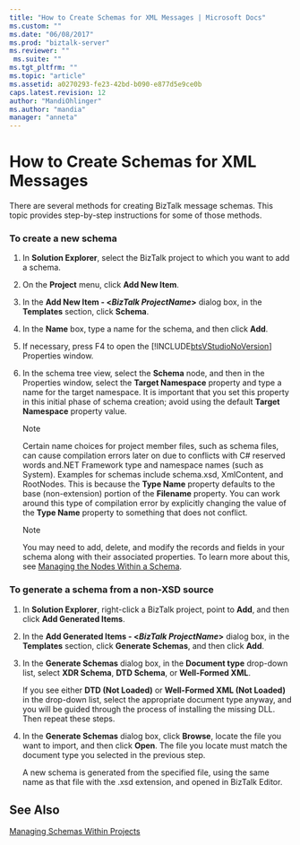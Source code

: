 ```yaml
---
title: "How to Create Schemas for XML Messages | Microsoft Docs"
ms.custom: ""
ms.date: "06/08/2017"
ms.prod: "biztalk-server"
ms.reviewer: ""
 ms.suite: ""
ms.tgt_pltfrm: ""
ms.topic: "article"
ms.assetid: a0270293-fe23-42bd-b090-e877d5e9ce0b
caps.latest.revision: 12
author: "MandiOhlinger"
ms.author: "mandia"
manager: "anneta"
---
```

# How to Create Schemas for XML Messages
There are several methods for creating BizTalk message schemas. This topic provides step-by-step instructions for some of those methods.  
  
### To create a new schema  
  
1.  In **Solution Explorer**, select the BizTalk project to which you want to add a schema.  
  
2.  On the **Project** menu, click **Add New Item**.  
  
3.  In the **Add New Item - \<*BizTalk ProjectName*>** dialog box, in the **Templates** section, click **Schema**.  
  
4.  In the **Name** box, type a name for the schema, and then click **Add**.  
  
5.  If necessary, press F4 to open the [!INCLUDE[btsVStudioNoVersion](../includes/btsvstudionoversion-md.md)] Properties window.  
  
6.  In the schema tree view, select the **Schema** node, and then in the Properties window, select the **Target Namespace** property and type a name for the target namespace. It is important that you set this property in this initial phase of schema creation; avoid using the default **Target Namespace** property value.  
  
    > [!NOTE]
    >  Certain name choices for project member files, such as schema files, can cause compilation errors later on due to conflicts with C# reserved words and.NET Framework type and namespace names (such as System). Examples for schemas include schema.xsd, XmlContent, and RootNodes. This is because the **Type Name** property defaults to the base (non-extension) portion of the  **Filename** property. You can work around this type of compilation error by explicitly changing the value of the **Type Name** property to something that does not conflict.  
  
    > [!NOTE]
    >  You may need to add, delete, and modify the records and fields in your schema along with their associated properties. To learn more about this, see [Managing the Nodes Within a Schema](../core/managing-the-nodes-within-a-schema.md).  
  
### To generate a schema from a non-XSD source  
  
1.  In **Solution Explorer**, right-click a BizTalk project, point to **Add**, and then click **Add Generated Items**.  
  
2.  In the **Add Generated Items - \<*BizTalk ProjectName*>** dialog box, in the **Templates** section, click **Generate Schemas**, and then click **Add**.  
  
3.  In the **Generate Schemas** dialog box, in the **Document type** drop-down list, select **XDR Schema**, **DTD Schema**, or **Well-Formed XML**.  
  
     If you see either **DTD (Not Loaded)** or **Well-Formed XML (Not Loaded)** in the drop-down list, select the appropriate document type anyway, and you will be guided through the process of installing the missing DLL. Then repeat these steps.  
  
4.  In the **Generate Schemas** dialog box, click **Browse**, locate the file you want to import, and then click **Open**. The file you locate must match the document type you selected in the previous step.  
  
     A new schema is generated from the specified file, using the same name as that file with the .xsd extension, and opened in BizTalk Editor.  
  
## See Also  
 [Managing Schemas Within Projects](../core/managing-schemas-within-projects.md)